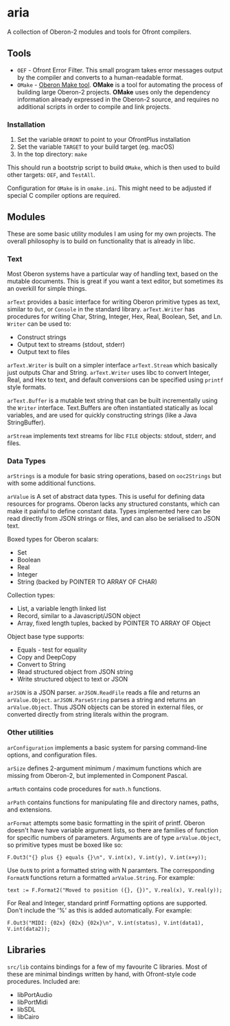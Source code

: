 # aria

A collection of Oberon-2 modules and tools for Ofront compilers.

## Tools

* `OEF` - Ofront Error Filter. This small program takes error messages output by the compiler and converts to a human-readable format.
* `OMake` - [Oberon Make tool](doc/OMake.md). **OMake** is a tool for automating the process of building large Oberon-2 projects. **OMake** uses only the dependency information already expressed in the Oberon-2 source, and requires no additional scripts in order to compile and link projects.

### Installation

1. Set the variable `OFRONT` to point to your OfrontPlus installation
2. Set the variable `TARGET` to your build target (eg. macOS)
3. In the top directory: `make`

This should run a bootstrip script to build `OMake`, which is then used to build other targets: `OEF`, and `TestAll`. 

Configuration for `OMake` is in `omake.ini`. This might need to be adjusted if special C compiler options are required.

## Modules

These are some basic utility modules I am using for my own projects. The overall philosophy is to build on functionality that is already in libc.

### Text

Most Oberon systems have a particular way of handling text, based on the mutable documents. This is great if you want a text editor, but sometimes its an overkill for simple things.

`arText` provides a basic interface for writing Oberon primitive types as text, similar to `Out`, or `Console` in the standard library. `arText.Writer` has procedures for writing Char, String, Integer, Hex, Real, Boolean, Set, and Ln. `Writer` can be used to:

- Construct strings
- Output text to streams (stdout, stderr)
- Output text to files

`arText.Writer` is built on a simpler interface `arText.Stream` which basically just outputs Char and String. `arText.Writer` uses libc to convert Integer, Real, and Hex to text, and default conversions can be specified using `printf` style formats.

`arText.Buffer` is a mutable text string that can be built incrementally using the `Writer` interface. Text.Buffers are often instantiated statically as local variables, and are used for quickly constructing strings (like a Java StringBuffer).

`arStream` implements text streams for libc `FILE` objects: stdout, stderr, and files.

### Data Types

`arStrings` is a module for basic string operations, based on `ooc2Strings` but with some additional functions.

`arValue` is A set of abstract data types. This is useful for defining data resources for programs. Oberon lacks any structured constants, which can make it painful to define constant data. Types implemented here can be read directly from JSON strings or files, and can also be serialised to JSON text.

Boxed types for Oberon scalars:

* Set
* Boolean
* Real
* Integer
* String (backed by POINTER TO ARRAY OF CHAR)

Collection types:

* List, a variable length linked list
* Record, similar to a Javascript/JSON object
* Array, fixed length tuples, backed by POINTER TO ARRAY OF Object

Object base type supports:

* Equals - test for equality
* Copy and DeepCopy
* Convert to String
* Read structured object from JSON string
* Write structured object to text or JSON

`arJSON` is a JSON parser. `arJSON.ReadFile` reads a file and returns an `arValue.Object`. `arJSON.ParseString` parses a string and returns an `arValue.Object`. Thus JSON objects can be stored in external files, or converted directly from string literals within the program.

### Other utilities

`arConfiguration` implements a basic system for parsing command-line options, and configuration files.

`arSize` defines 2-argument minimum / maximum functions which are missing from Oberon-2, but implemented in Component Pascal.

`arMath` contains code procedures for `math.h` functions.

`arPath` contains functions for manipulating file and directory names, paths, and extensions.

`arFormat` attempts some basic formatting in the spirit of printf. Oberon doesn't have have variable argument lists, so there are families of function for specific numbers of parameters. Arguments are of type `arValue.Object`, so primitive types must be boxed like so:

    F.Out3("{} plus {} equals {}\n", V.int(x), V.int(y), V.int(x+y));

Use `OutN` to print a formatted string with N paramters. The corresponding `FormatN` functions return a formatted `arValue.String`. For example:

    text := F.Format2("Moved to position ({}, {})", V.real(x), V.real(y));

For Real and Integer, standard printf Formatting options are supported. Don't include the '%' as this is added automatically. For example:

    F.Out3("MIDI: {02x} {02x} {02x}\n", V.int(status), V.int(data1), V.int(data2));


## Libraries

`src/lib` contains bindings for a few of my favourite C libraries. Most of these are minimal bindings written by hand, with Ofront-style code procedures. Included are:

* libPortAudio
* libPortMidi
* libSDL
* libCairo


